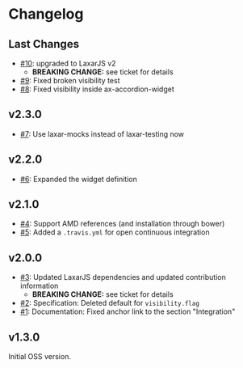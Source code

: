 # Changelog

## Last Changes

- [#10](https://github.com/LaxarJS/ax-show-hide-widget/issues/10): upgraded to LaxarJS v2
    + **BREAKING CHANGE:** see ticket for details
- [#9](https://github.com/LaxarJS/ax-show-hide-widget/issues/9): Fixed broken visibility test
- [#8](https://github.com/LaxarJS/ax-show-hide-widget/issues/8): Fixed visibility inside ax-accordion-widget


## v2.3.0

- [#7](https://github.com/LaxarJS/ax-show-hide-widget/issues/7): Use laxar-mocks instead of laxar-testing now


## v2.2.0

- [#6](https://github.com/LaxarJS/ax-show-hide-widget/issues/6): Expanded the widget definition


## v2.1.0

- [#4](https://github.com/LaxarJS/ax-show-hide-widget/issues/4): Support AMD references (and installation through bower)
- [#5](https://github.com/LaxarJS/ax-show-hide-widget/issues/5): Added a `.travis.yml` for open continuous integration


## v2.0.0

- [#3](https://github.com/LaxarJS/ax-show-hide-widget/issues/3): Updated LaxarJS dependencies and updated contribution information
  + **BREAKING CHANGE:** see ticket for details
- [#2](https://github.com/LaxarJS/ax-show-hide-widget/issues/2): Specification: Deleted default for `visibility.flag`
- [#1](https://github.com/LaxarJS/ax-show-hide-widget/issues/1): Documentation: Fixed anchor link to the section "Integration"


## v1.3.0

Initial OSS version.
